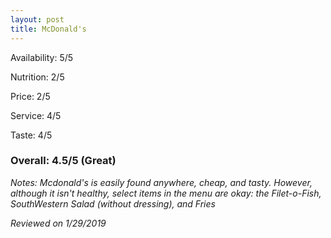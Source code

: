 ```yaml
---
layout: post
title: McDonald's
---
```


Availability: 5/5

Nutrition: 2/5

Price: 2/5

Service: 4/5

Taste: 4/5

### Overall: 4.5/5 (Great)

*Notes: Mcdonald's is easily found anywhere, cheap, and tasty. However, although it isn't healthy, select items in the menu are okay: 
the Filet-o-Fish, SouthWestern Salad (without dressing), and Fries*

*Reviewed on 1/29/2019*
